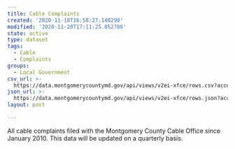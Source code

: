 ```yaml
---
title: Cable Complaints
created: '2020-11-10T16:58:27.148298'
modified: '2020-11-20T17:11:25.052786'
state: active
type: dataset
tags:
  - Cable
  - Complaints
groups:
  - Local Government
csv_url: >-
  https://data.montgomerycountymd.gov/api/views/v2ei-xfce/rows.csv?accessType=DOWNLOAD
json_url: >-
  https://data.montgomerycountymd.gov/api/views/v2ei-xfce/rows.json?accessType=DOWNLOAD
layout: post

---
```

All cable complaints filed with the Montgomery County Cable Office since January 2010.  This data will be updated on a quarterly basis.
